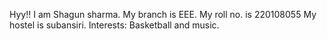 Hyy!!
I am Shagun sharma.
My branch is EEE.
My roll no. is 220108055
My hostel is subansiri.
Interests: Basketball and music.
